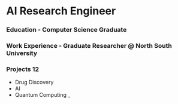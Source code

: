 # AI Research Engineer 
### Education - Computer Science Graduate 
### Work Experience - Graduate Researcher @ North South University 

  
### Projects 12 
- Drug Discovery
- AI
- Quantum Computing
_
